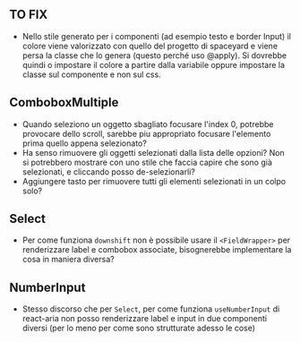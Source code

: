 ## TO FIX

- Nello stile generato per i componenti (ad esempio testo e border Input) il colore viene valorizzato con quello del progetto di spaceyard e viene persa la classe che lo genera (questo perché uso @apply). Si dovrebbe quindi o impostare il colore a partire dalla variabile oppure impostare la classe sul componente e non sul css.

## ComboboxMultiple

- Quando seleziono un oggetto sbagliato focusare l'index 0, potrebbe provocare dello scroll, sarebbe piu appropriato focusare l'elemento prima quello appena selezionato?
- Ha senso rimuovere gli oggetti selezionati dalla lista delle opzioni? Non si potrebbero mostrare con uno stile che faccia capire che sono già selezionati, e cliccando posso de-selezionarli?
- Aggiungere tasto per rimuovere tutti gli elementi selezionati in un colpo solo?

## Select

- Per come funziona `downshift` non è possibile usare il `<FieldWrapper>` per renderizzare label e combobox associate, bisognerebbe implementare la cosa in maniera diversa?

## NumberInput

- Stesso discorso che per `Select`, per come funziona `useNumberInput` di react-aria non posso renderizzare label e input in due componenti diversi (per lo meno per come sono strutturate adesso le cose)

